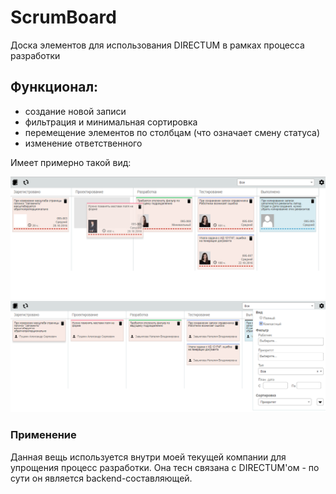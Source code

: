 # ScrumBoard
Доска элементов для использования DIRECTUM в рамках процесса разработки

## Функционал:

* создание новой записи
* фильтрация и минимальная сортировка
* перемещение элементов по столбцам (что означает смену статуса)
* изменение ответственного

Имеет примерно такой вид:

![Пример 1](/examples/1.PNG "Общий вид")
![Пример 2](/examples/2.PNG "Компактное отображение")


### Применение

Данная вещь используется внутри моей текущей компании для упрощения процесс разработки. Она тесн связана с DIRECTUM'ом - по сути он является backend-составляющей.
